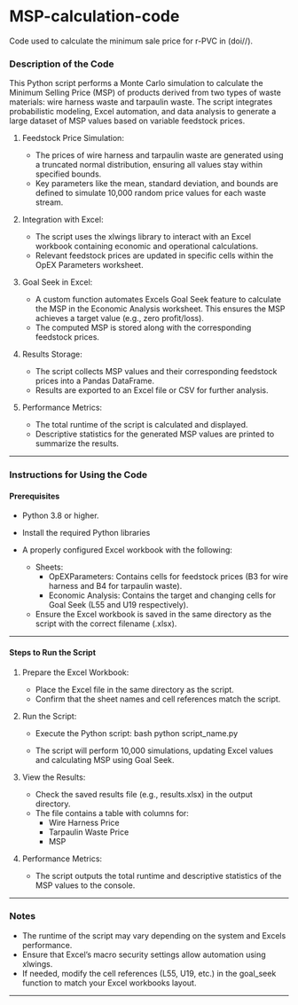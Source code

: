 # MSP-calculation-code
Code used to calculate the minimum sale price for r-PVC in (doi//).

### Description of the Code

This Python script performs a Monte Carlo simulation to calculate the Minimum Selling Price (MSP) of products derived from two types of waste materials: wire harness waste and tarpaulin waste. The script integrates probabilistic modeling, Excel automation, and data analysis to generate a large dataset of MSP values based on variable feedstock prices.

1. Feedstock Price Simulation:
   - The prices of wire harness and tarpaulin waste are generated using a truncated normal distribution, ensuring all values stay within specified bounds.
   - Key parameters like the mean, standard deviation, and bounds are defined to simulate 10,000 random price values for each waste stream.

2. Integration with Excel:
   - The script uses the xlwings library to interact with an Excel workbook containing economic and operational calculations.
   - Relevant feedstock prices are updated in specific cells within the OpEX Parameters worksheet.

3. Goal Seek in Excel:
   - A custom function automates Excels Goal Seek feature to calculate the MSP in the Economic Analysis worksheet. This ensures the MSP achieves a target value (e.g., zero profit/loss).
   - The computed MSP is stored along with the corresponding feedstock prices.

4. Results Storage:
   - The script collects MSP values and their corresponding feedstock prices into a Pandas DataFrame.
   - Results are exported to an Excel file or CSV for further analysis.

5. Performance Metrics:
   - The total runtime of the script is calculated and displayed.
   - Descriptive statistics for the generated MSP values are printed to summarize the results.

---

### Instructions for Using the Code

#### Prerequisites
- Python 3.8 or higher.
- Install the required Python libraries
  
- A properly configured Excel workbook with the following:
  - Sheets: 
    - OpEXParameters: Contains cells for feedstock prices (B3 for wire harness and B4 for tarpaulin waste).
    - Economic Analysis: Contains the target and changing cells for Goal Seek (L55 and U19 respectively).
  - Ensure the Excel workbook is saved in the same directory as the script with the correct filename (.xlsx).

---

#### Steps to Run the Script
1. Prepare the Excel Workbook:
   - Place the Excel file in the same directory as the script.
   - Confirm that the sheet names and cell references match the script.

2. Run the Script:
   - Execute the Python script:
     bash
     python script_name.py
     
   - The script will perform 10,000 simulations, updating Excel values and calculating MSP using Goal Seek.

3. View the Results:
   - Check the saved results file (e.g., results.xlsx) in the output directory.
   - The file contains a table with columns for:
     - Wire Harness Price
     - Tarpaulin Waste Price
     - MSP

4. Performance Metrics:
   - The script outputs the total runtime and descriptive statistics of the MSP values to the console.

---

### Notes
- The runtime of the script may vary depending on the system and Excels performance.
- Ensure that Excel’s macro security settings allow automation using xlwings.
- If needed, modify the cell references (L55, U19, etc.) in the goal_seek function to match your Excel workbooks layout.

---
